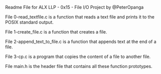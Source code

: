 Readme File for ALX LLP - 0x15 - File I/O Project by @PeterOpanga

File 0-read_textfile.c is a function that reads a text file and prints it to the POSIX standard output.


File 1-create_file.c is a function that creates a file.


File 2-append_text_to_file.c is a function that appends text at the end of a file.


File 3-cp.c is a program that copies the content of a file to another file.


File main.h is the header file that contains all these function prototypes.
